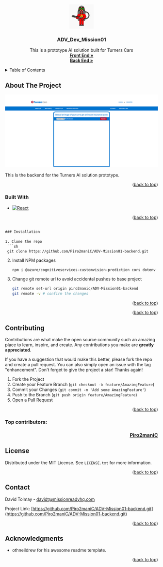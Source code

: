 <!-- Improved compatibility of back to top link: See: https://github.com/othneildrew/Best-README-Template/pull/73 -->

<a id="readme-top"></a>

<!--
*** Thanks for checking out the Best-README-Template. If you have a suggestion
*** that would make this better, please fork the repo and create a pull request
*** or simply open an issue with the tag "enhancement".
*** Don't forget to give the project a star!
*** Thanks again! Now go create something AMAZING! :D
-->

<!-- PROJECT SHIELDS -->
<!--
*** I'm using markdown "reference style" links for readability.
*** Reference links are enclosed in brackets [ ] instead of parentheses ( ).
*** See the bottom of this document for the declaration of the reference variables
*** for contributors-url, forks-url, etc. This is an optional, concise syntax you may use.
*** https://www.markdownguide.org/basic-syntax/#reference-style-links
-->

<!-- PROJECT LOGO -->
<br />
<div align="center">
  <a href="https://github.com/Piro2maniC/ADV-Mission01-backend.git">
    <img src="images/Piro2maniC.jpg" alt="Logo" width="80" height="80">
  </a>

<h3 align="center">ADV_Dev_Mission01</h3>

  <p align="center">
   This is a prototype AI solution built for Turners Cars
    <br />
    <a href="https://github.com/Piro2maniC/ADV-Mission01-frontend.git"><strong>Front End »</strong></a>
    <br />
      <a href="https://github.com/Piro2maniC/ADV-Mission01-backend.git"><strong>Back End »</strong></a>
    <br />
 
  </p>
</div>

<!-- TABLE OF CONTENTS -->
<details>
  <summary>Table of Contents</summary>
  <ol>
    <li>
      <a href="#about-the-project">About The Project</a>
      <ul>
        <li><a href="#built-with">Built With</a></li>
      </ul>
    </li>
    <li>
      <a href="#getting-started">Getting Started</a>
      <ul>
        <li><a href="#prerequisites">Prerequisites</a></li>
        <li><a href="#installation">Installation</a></li>
      </ul>
    </li>
    <li><a href="#usage">Usage</a></li>
    <li><a href="#roadmap">Roadmap</a></li>
    <li><a href="#contributing">Contributing</a></li>
    <li><a href="#license">License</a></li>
    <li><a href="#contact">Contact</a></li>
    <li><a href="#acknowledgments">Acknowledgments</a></li>
  </ol>
</details>

<!-- ABOUT THE PROJECT -->

## About The Project

[![Product Name Screen Shot][product-screenshot]](https://example.com)

This Is the backend for the Turners AI solution prototype.

<p align="right">(<a href="#readme-top">back to top</a>)</p>

### Built With

- [![React][React.js]][React-url]

<p align="right">(<a href="#readme-top">back to top</a>)</p>

<!-- GETTING STARTED -->

````

### Installation

1. Clone the repo
 ```sh
 git clone https://github.com/Piro2maniC/ADV-Mission01-backend.git
````

2. Install NPM packages

   ```sh
   npm i @azure/cognitiveservices-customvision-prediction cors dotenv express multer mysql2

   ```

3. Change git remote url to avoid accidental pushes to base project
   ```sh
   git remote set-url origin piro2manic/ADV-Mission01-backend
   git remote -v # confirm the changes
   ```

<p align="right">(<a href="#readme-top">back to top</a>)</p>

<!-- ROADMAP -->

<p align="right">(<a href="#readme-top">back to top</a>)</p>

<!-- CONTRIBUTING -->

## Contributing

Contributions are what make the open source community such an amazing place to learn, inspire, and create. Any contributions you make are **greatly appreciated**.

If you have a suggestion that would make this better, please fork the repo and create a pull request. You can also simply open an issue with the tag "enhancement".
Don't forget to give the project a star! Thanks again!

1. Fork the Project
2. Create your Feature Branch (`git checkout -b feature/AmazingFeature`)
3. Commit your Changes (`git commit -m 'Add some AmazingFeature'`)
4. Push to the Branch (`git push origin feature/AmazingFeature`)
5. Open a Pull Request

<p align="right">(<a href="#readme-top">back to top</a>)</p>

### Top contributors:

<a href="https://github.com/piro2manic/mission0frontend/graphs/contributors">
  <h3 align="right">Piro2maniC</h3>
</a>

<!-- LICENSE -->

## License

Distributed under the MIT License. See `LICENSE.txt` for more information.

<p align="right">(<a href="#readme-top">back to top</a>)</p>

<!-- CONTACT -->

## Contact

David Tolmay - davidt@missionreadyhq.com

Project Link: [https://github.com/Piro2maniC/ADV-Mission01-backend.git](https://github.com/Piro2maniC/ADV-Mission01-backend.git)

<p align="right">(<a href="#readme-top">back to top</a>)</p>

<!-- ACKNOWLEDGMENTS -->

## Acknowledgments

- []()othneildrew for his awesome readme template.

<p align="right">(<a href="#readme-top">back to top</a>)</p>

<!-- MARKDOWN LINKS & IMAGES -->
<!-- https://www.markdownguide.org/basic-syntax/#reference-style-links -->

[contributors-shield]: https://img.shields.io/github/contributors/piro2manic/mission0frontend.svg?style=for-the-badge
[contributors-url]: https://github.com/piro2manic/mission0frontend/graphs/contributors
[forks-shield]: https://img.shields.io/github/forks/piro2manic/mission0frontend.svg?style=for-the-badge
[forks-url]: https://github.com/piro2manic/mission0frontend/network/members
[stars-shield]: https://img.shields.io/github/stars/piro2manic/mission0frontend.svg?style=for-the-badge
[stars-url]: https://github.com/piro2manic/mission0frontend/stargazers
[issues-shield]: https://img.shields.io/github/issues/piro2manic/mission0frontend.svg?style=for-the-badge
[issues-url]: https://github.com/piro2manic/mission0frontend/issues
[license-shield]: https://img.shields.io/github/license/piro2manic/mission0frontend.svg?style=for-the-badge
[license-url]: https://github.com/piro2manic/mission0frontend/blob/master/LICENSE.txt
[linkedin-shield]: https://img.shields.io/badge/-LinkedIn-black.svg?style=for-the-badge&logo=linkedin&colorB=555
[linkedin-url]: https://linkedin.com/in/linkedin_username
[product-screenshot]: images/screenshot1.png
[React.js]: https://img.shields.io/badge/React-20232A?style=for-the-badge&logo=react&logoColor=61DAFB
[React-url]: https://reactjs.org/
